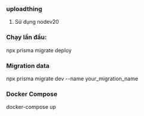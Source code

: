 ### uploadthing 
1. Sử dụng nodev20

### Chạy lần đầu: 

npx prisma migrate deploy

### Migration data

npx prisma migrate dev --name your_migration_name

### Docker Compose
docker-compose up
